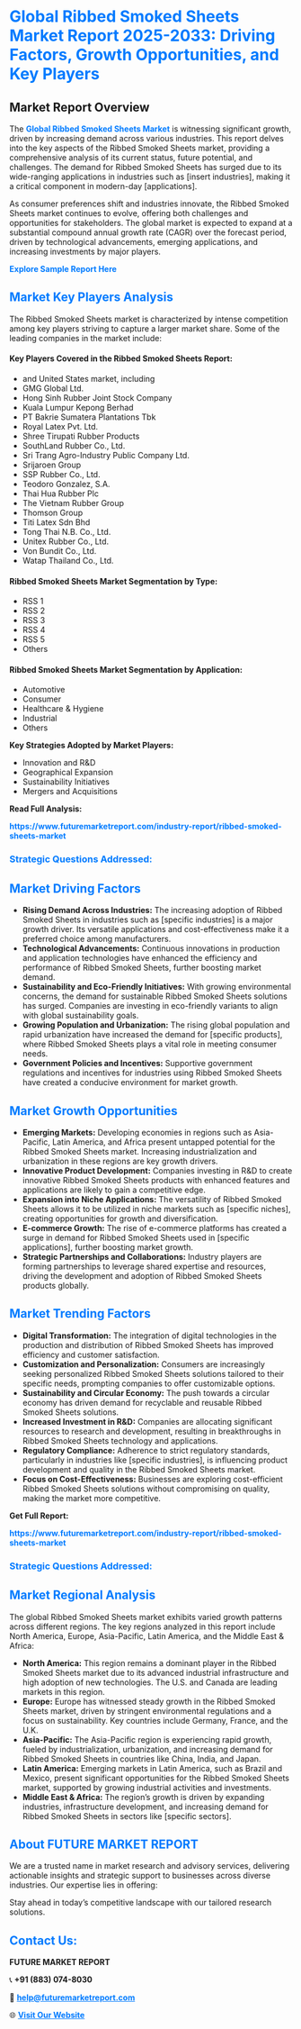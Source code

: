 <h1 style="color: #007BFF;">Global Ribbed Smoked Sheets Market Report 2025-2033: Driving Factors, Growth Opportunities, and Key Players</h1>

<section id="overview">
<h2>Market Report Overview</h2>
<p>The <a href="https://www.futuremarketreport.com/industry-report/ribbed-smoked-sheets-market" style="color: #007BFF; text-decoration: none;"><strong>Global Ribbed Smoked Sheets Market</strong></a> is witnessing significant growth, driven by increasing demand across various industries. This report delves into the key aspects of the Ribbed Smoked Sheets market, providing a comprehensive analysis of its current status, future potential, and challenges. The demand for Ribbed Smoked Sheets has surged due to its wide-ranging applications in industries such as [insert industries], making it a critical component in modern-day [applications].</p>
<p>As consumer preferences shift and industries innovate, the Ribbed Smoked Sheets market continues to evolve, offering both challenges and opportunities for stakeholders. The global market is expected to expand at a substantial compound annual growth rate (CAGR) over the forecast period, driven by technological advancements, emerging applications, and increasing investments by major players.</p>
</section>

<section id="overview">
<p><a href="https://www.futuremarketreport.com/request-sample/reportId=106697" style="color: #007BFF; text-decoration: none;"><strong>Explore Sample Report Here</strong></a></p>
</section>

<section id="key-players">
<h2 style="color: #007BFF;">Market Key Players Analysis</h2>
<p>The Ribbed Smoked Sheets market is characterized by intense competition among key players striving to capture a larger market share. Some of the leading companies in the market include:</p>
<h4>Key Players Covered in the Ribbed Smoked Sheets Report:</h4>
<ul><li>and United States market, including</li><li>GMG Global Ltd.</li><li>Hong Sinh Rubber Joint Stock Company</li><li>Kuala Lumpur Kepong Berhad</li><li>PT Bakrie Sumatera Plantations Tbk</li><li>Royal Latex Pvt. Ltd.</li><li>Shree Tirupati Rubber Products</li><li>SouthLand Rubber Co., Ltd.</li><li>Sri Trang Agro-Industry Public Company Ltd.</li><li>Srijaroen Group</li><li>SSP Rubber Co., Ltd.</li><li>Teodoro Gonzalez, S.A.</li><li>Thai Hua Rubber Plc</li><li>The Vietnam Rubber Group</li><li>Thomson Group</li><li>Titi Latex Sdn Bhd</li><li>Tong Thai N.B. Co., Ltd.</li><li>Unitex Rubber Co., Ltd.</li><li>Von Bundit Co., Ltd.</li><li>Watap Thailand Co., Ltd.</li></ul>
<h4>Ribbed Smoked Sheets Market Segmentation by Type:</h4>
<ul><li>RSS 1</li><li>RSS 2</li><li>RSS 3</li><li>RSS 4</li><li>RSS 5</li><li>Others</li></ul>

<h4>Ribbed Smoked Sheets Market Segmentation by Application:</h4>
<ul><li>Automotive</li><li>Consumer</li><li>Healthcare &amp; Hygiene</li><li>Industrial</li><li>Others</li></ul>
<p><strong>Key Strategies Adopted by Market Players:</strong></p>
<ul>
<li>Innovation and R&D</li>
<li>Geographical Expansion</li>
<li>Sustainability Initiatives</li>
<li>Mergers and Acquisitions</li>
</ul>
</section>

<section>
<p><strong>Read Full Analysis: </strong></p><a href="https://www.futuremarketreport.com/industry-report/ribbed-smoked-sheets-market" style="color: #007BFF; text-decoration: none;"><strong>https://www.futuremarketreport.com/industry-report/ribbed-smoked-sheets-market</strong></a>
<h3 style="color: #007BFF;">Strategic Questions Addressed:</h3>
</section>

<section id="driving-factors">
<h2 style="color: #007BFF;">Market Driving Factors</h2>
<ul>
<li><strong>Rising Demand Across Industries:</strong> The increasing adoption of Ribbed Smoked Sheets in industries such as [specific industries] is a major growth driver. Its versatile applications and cost-effectiveness make it a preferred choice among manufacturers.</li>
<li><strong>Technological Advancements:</strong> Continuous innovations in production and application technologies have enhanced the efficiency and performance of Ribbed Smoked Sheets, further boosting market demand.</li>
<li><strong>Sustainability and Eco-Friendly Initiatives:</strong> With growing environmental concerns, the demand for sustainable Ribbed Smoked Sheets solutions has surged. Companies are investing in eco-friendly variants to align with global sustainability goals.</li>
<li><strong>Growing Population and Urbanization:</strong> The rising global population and rapid urbanization have increased the demand for [specific products], where Ribbed Smoked Sheets plays a vital role in meeting consumer needs.</li>
<li><strong>Government Policies and Incentives:</strong> Supportive government regulations and incentives for industries using Ribbed Smoked Sheets have created a conducive environment for market growth.</li>
</ul>
</section>

<section id="growth-opportunities">
<h2 style="color: #007BFF;">Market Growth Opportunities</h2>
<ul>
<li><strong>Emerging Markets:</strong> Developing economies in regions such as Asia-Pacific, Latin America, and Africa present untapped potential for the Ribbed Smoked Sheets market. Increasing industrialization and urbanization in these regions are key growth drivers.</li>
<li><strong>Innovative Product Development:</strong> Companies investing in R&D to create innovative Ribbed Smoked Sheets products with enhanced features and applications are likely to gain a competitive edge.</li>
<li><strong>Expansion into Niche Applications:</strong> The versatility of Ribbed Smoked Sheets allows it to be utilized in niche markets such as [specific niches], creating opportunities for growth and diversification.</li>
<li><strong>E-commerce Growth:</strong> The rise of e-commerce platforms has created a surge in demand for Ribbed Smoked Sheets used in [specific applications], further boosting market growth.</li>
<li><strong>Strategic Partnerships and Collaborations:</strong> Industry players are forming partnerships to leverage shared expertise and resources, driving the development and adoption of Ribbed Smoked Sheets products globally.</li>
</ul>
</section>

<section id="trending-factors">
<h2 style="color: #007BFF;">Market Trending Factors</h2>
<ul>
<li><strong>Digital Transformation:</strong> The integration of digital technologies in the production and distribution of Ribbed Smoked Sheets has improved efficiency and customer satisfaction.</li>
<li><strong>Customization and Personalization:</strong> Consumers are increasingly seeking personalized Ribbed Smoked Sheets solutions tailored to their specific needs, prompting companies to offer customizable options.</li>
<li><strong>Sustainability and Circular Economy:</strong> The push towards a circular economy has driven demand for recyclable and reusable Ribbed Smoked Sheets solutions.</li>
<li><strong>Increased Investment in R&D:</strong> Companies are allocating significant resources to research and development, resulting in breakthroughs in Ribbed Smoked Sheets technology and applications.</li>
<li><strong>Regulatory Compliance:</strong> Adherence to strict regulatory standards, particularly in industries like [specific industries], is influencing product development and quality in the Ribbed Smoked Sheets market.</li>
<li><strong>Focus on Cost-Effectiveness:</strong> Businesses are exploring cost-efficient Ribbed Smoked Sheets solutions without compromising on quality, making the market more competitive.</li>
</ul>
</section>

<section>
<p><strong>Get Full Report: </strong></p><a href="https://www.futuremarketreport.com/industry-report/ribbed-smoked-sheets-market" style="color: #007BFF; text-decoration: none;"><strong>https://www.futuremarketreport.com/industry-report/ribbed-smoked-sheets-market</strong></a>
<h3 style="color: #007BFF;">Strategic Questions Addressed:</h3>
</section>


<section id="regional-analysis">
<h2 style="color: #007BFF;">Market Regional Analysis</h2>
<p>The global Ribbed Smoked Sheets market exhibits varied growth patterns across different regions. The key regions analyzed in this report include North America, Europe, Asia-Pacific, Latin America, and the Middle East & Africa:</p>
<ul>
<li><strong>North America:</strong> This region remains a dominant player in the Ribbed Smoked Sheets market due to its advanced industrial infrastructure and high adoption of new technologies. The U.S. and Canada are leading markets in this region.</li>
<li><strong>Europe:</strong> Europe has witnessed steady growth in the Ribbed Smoked Sheets market, driven by stringent environmental regulations and a focus on sustainability. Key countries include Germany, France, and the U.K.</li>
<li><strong>Asia-Pacific:</strong> The Asia-Pacific region is experiencing rapid growth, fueled by industrialization, urbanization, and increasing demand for Ribbed Smoked Sheets in countries like China, India, and Japan.</li>
<li><strong>Latin America:</strong> Emerging markets in Latin America, such as Brazil and Mexico, present significant opportunities for the Ribbed Smoked Sheets market, supported by growing industrial activities and investments.</li>
<li><strong>Middle East & Africa:</strong> The region’s growth is driven by expanding industries, infrastructure development, and increasing demand for Ribbed Smoked Sheets in sectors like [specific sectors].</li>
</ul>
</section>

<footer>
<h2 style="color: #007BFF;">About FUTURE MARKET REPORT</h2>
<p>We are a trusted name in market research and advisory services, delivering actionable insights and strategic support to businesses across diverse industries. Our expertise lies in offering:</p>

<p>Stay ahead in today’s competitive landscape with our tailored research solutions.</p>

<h2 style="color: #007BFF;">Contact Us:</h2>
<p><strong>FUTURE MARKET REPORT</strong></p>
<p>📞 <strong>+91 (883) 074-8030</strong></p>
<p>📧 <strong><a href="mailto:help@futuremarketreport.com" style="color: #007BFF;">help@futuremarketreport.com</a></strong></p>
<p>🌐 <strong><a href="https://www.futuremarketreport.com/" style="color: #007BFF;">Visit Our Website</a></strong></p>
</footer>